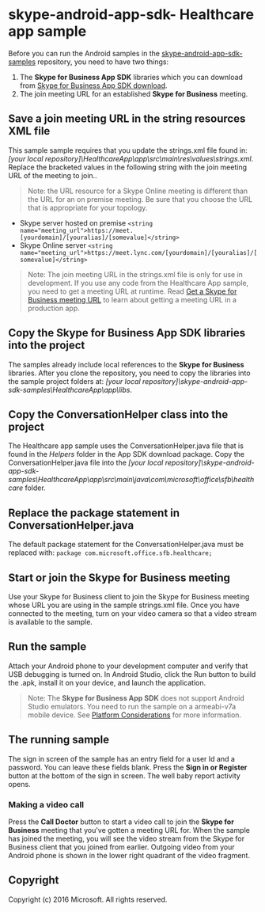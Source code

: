 # skype-android-app-sdk- Healthcare app sample


Before you can run the Android samples in the [skype-android-app-sdk-samples](https://github.com/OfficeDev/skype-android-app-sdk-samples) repository, 
you need to have two things:

1. The **Skype for Business App SDK** libraries which you can download from [Skype for Business App SDK download](http://aka.ms/sfbappsdkdownload_android). 
2. The join meeting URL for an established **Skype for Business** meeting.

## Save a join meeting URL in the string resources XML file

This sample sample requires that you update the strings.xml file found in:  _[your local repository]\\HealthcareApp\app\src\main\res\values\strings.xml_. Replace the 
bracketed values in the following string with the join meeting URL of the meeting to join..

>Note: the URL resource for a Skype Online meeting is different than the URL for an on premise meeting. Be sure that you choose the URL that is appropriate for your topology.

* Skype server hosted on premise    ``` <string name="meeting_url">https://meet.[yourdomain]/[youralias]/[somevalue]</string> ``` 
* Skype Online server ``` <string name="meeting_url">https://meet.lync.com/[yourdomain]/[youralias]/[somevalue]</string> ```

  

>Note: The join meeting URL in the strings.xml file is only for use in development. If you use any code from the Healthcare App sample, you need to get 
a meeting URL at runtime. Read [Get a Skype for Business meeting URL](https://msdn.microsoft.com/en-us/skype/appsdk/getmeetingurl) to learn about getting a meeting URL in a production app.

## Copy the Skype for Business App SDK libraries into the project

The samples already include local references to the **Skype for Business** libraries. After you clone the repository, you need to copy the libraries into
the sample project folders at:  _[your local repository]\skype-android-app-sdk-samples\HealthcareApp\app\libs_. 

## Copy the ConversationHelper class into the project

The Healthcare app sample uses the ConversationHelper.java file that is found in the _Helpers_ folder in the App SDK download package. Copy the ConversationHelper.java file into the _[your local repository]\skype-android-app-sdk-samples\HealthcareApp\app\src\main\java\com\microsoft\office\sfb\healthcare_ folder.

## Replace the package statement in ConversationHelper.java
The default package statement for the ConversationHelper.java must be replaced with: ```package com.microsoft.office.sfb.healthcare;```

## Start or join the Skype for Business meeting
Use your Skype for Business client to join the Skype for Business meeting whose URL you are using in the sample strings.xml file. Once you have connected to the meeting, turn on your video camera so that a video stream is available to the sample. 

## Run the sample

Attach your Android phone to your development computer and verify that USB debugging is turned on. In Android Studio, click the Run button to build the .apk, install it on your device, and launch the application.

>Note: The **Skype for Business App SDK** does not support Android Studio emulators. You need to run the sample on a armeabi-v7a mobile device. See [Platform Considerations](https://msdn.microsoft.com/en-us/skype/appsdk/platformconsiderations) for 
more information.

## The running sample

The sign in screen of the sample has an entry field for a user Id and a password. You can leave these fields blank. Press the **Sign in or Register** button at the bottom of the sign in screen. The well baby report activity opens. 

### Making a video call

Press the **Call Doctor** button to start a video call to join the **Skype for Business** meeting that you've gotten a meeting URL for. When the sample has joined the meeting, you will see the video stream from the Skype for Business client that you joined from earlier. Outgoing video from your Android phone is shown in the lower right quadrant of the video fragment. 

## Copyright
Copyright (c) 2016 Microsoft. All rights reserved.

